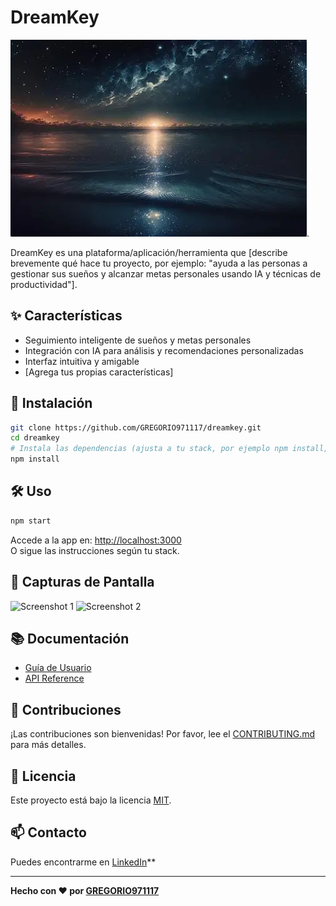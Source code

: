 # DreamKey

![DreamKey Banner](assets/estrellas-noche.webp).

DreamKey es una plataforma/aplicación/herramienta que [describe brevemente qué hace tu proyecto, por ejemplo: "ayuda a las personas a gestionar sus sueños y alcanzar metas personales usando IA y técnicas de productividad"].

## ✨ Características

- Seguimiento inteligente de sueños y metas personales
- Integración con IA para análisis y recomendaciones personalizadas
- Interfaz intuitiva y amigable
- [Agrega tus propias características]

## 🚀 Instalación

```bash
git clone https://github.com/GREGORIO971117/dreamkey.git
cd dreamkey
# Instala las dependencias (ajusta a tu stack, por ejemplo npm install, pip install -r requirements.txt, etc)
npm install
```

## 🛠️ Uso

```bash
npm start
```

Accede a la app en: [http://localhost:3000](http://localhost:3000)  
O sigue las instrucciones según tu stack.

## 📸 Capturas de Pantalla

<!-- Agrega imágenes/gifs aquí para mostrar cómo luce tu proyecto -->
![Screenshot 1](https://your-image-link.com/screenshot1.png)
![Screenshot 2](https://your-image-link.com/screenshot2.png)

## 📚 Documentación

- [Guía de Usuario](docs/user-guide.md)  
- [API Reference](docs/api.md)

## 🤝 Contribuciones

¡Las contribuciones son bienvenidas! Por favor, lee el [CONTRIBUTING.md](CONTRIBUTING.md) para más detalles.

## 📝 Licencia

Este proyecto está bajo la licencia [MIT](LICENSE).

## 📫 Contacto

Puedes encontrarme en [LinkedIn](https://linkedin.com/in/gregoriogt9711)**

---

**Hecho con ❤️ por [GREGORIO971117](https://github.com/GREGORIO971117)**

